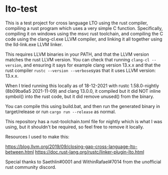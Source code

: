 # lto-test

This is a test project for cross language LTO using the rust compiler, compiling a rust program which uses a very simple C function. Specifically, compiling it on windows using the msvc rust toolchain, and compiling the C code using the clang-cl.exe LLVM compiler, and linking it all together using the lld-link.exe LLVM linker.

This requires LLVM binaries in your PATH, and that the LLVM version matches the rust LLVM version. You can check that running `clang-cl --version`, and ensuring it says for example clang version 13.x.x and that the rust compiler `rustc --version --verbose`syas that it uses LLVM version: 13.x.x.

When I tried running this locally as of 18-12-2021 with rustc 1.58.0-nightly (8b09ba6a5 2021-11-09) and clang 13.0.0, it compiled but it did NOT inline symbol() into the rust code, but it did remove unused() from the binary.

You can compile this using build.bat, and then run the generated binary in target/release or run `cargo run --release` as normal.

This repository has a rust-toolchain.toml file for nightly which is what I was using, but it shouldn't be required, so feel free to remove it locally.

Resources I used to make this:

https://blog.llvm.org/2019/09/closing-gap-cross-language-lto-between.html
https://doc.rust-lang.org/rustc/linker-plugin-lto.html

Special thanks to Saethlin#0001 and WithinRafael#7014 from the unofficial rust community discord.
